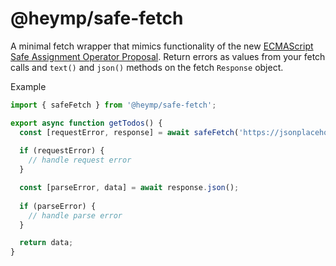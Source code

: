 # @heymp/safe-fetch

A minimal fetch wrapper that mimics functionality of the new [ECMAScript Safe Assignment Operator Proposal](https://github.com/arthurfiorette/proposal-safe-assignment-operator).
Return errors as values from your fetch calls and `text()` and `json()` methods on the fetch `Response` object.

Example
```js
import { safeFetch } from '@heymp/safe-fetch';

export async function getTodos() {
  const [requestError, response] = await safeFetch('https://jsonplaceholder.typicode.com/todos');
  
  if (requestError) {
    // handle request error
  }

  const [parseError, data] = await response.json();
  
  if (parseError) {
    // handle parse error
  }

  return data;
}
```
